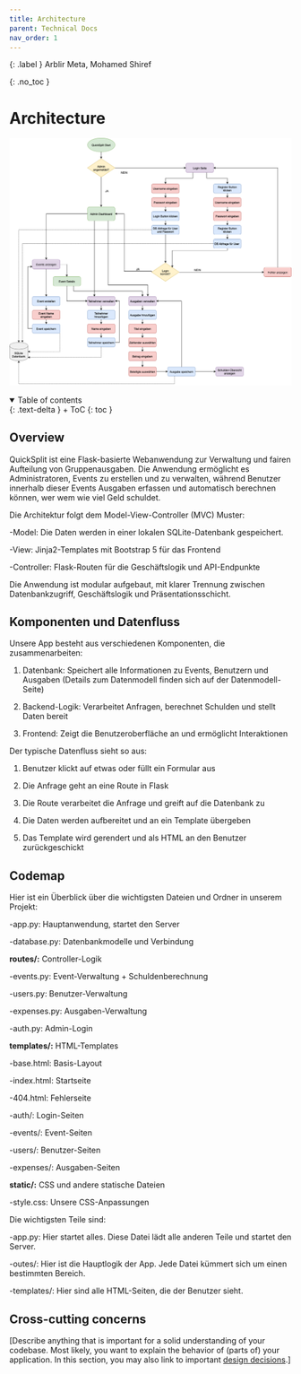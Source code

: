 ```yaml
---
title: Architecture
parent: Technical Docs
nav_order: 1
---
```


{: .label }
Arblir Meta, Mohamed Shiref

{: .no_toc }
# Architecture

![Ablaufdiagramm](../assets/images/flowchart.png)

<details open markdown="block">
{: .text-delta }
<summary>Table of contents</summary>
+ ToC
{: toc }
</details>

## Overview

QuickSplit ist eine Flask-basierte Webanwendung zur Verwaltung und fairen Aufteilung von Gruppenausgaben. Die Anwendung ermöglicht es Administratoren, Events zu erstellen und zu verwalten, während Benutzer innerhalb dieser Events Ausgaben erfassen und automatisch berechnen können, wer wem wie viel Geld schuldet.

Die Architektur folgt dem Model-View-Controller (MVC) Muster:

-Model: Die Daten werden in einer lokalen SQLite-Datenbank gespeichert.

-View: Jinja2-Templates mit Bootstrap 5 für das Frontend

-Controller: Flask-Routen für die Geschäftslogik und API-Endpunkte

Die Anwendung ist modular aufgebaut, mit klarer Trennung zwischen Datenbankzugriff, Geschäftslogik und Präsentationsschicht.



## Komponenten und Datenfluss

Unsere App besteht aus verschiedenen Komponenten, die zusammenarbeiten:

1. Datenbank: Speichert alle Informationen zu Events, Benutzern und Ausgaben
(Details zum Datenmodell finden sich auf der Datenmodell-Seite)

2. Backend-Logik: Verarbeitet Anfragen, berechnet Schulden und stellt Daten bereit

3. Frontend: Zeigt die Benutzeroberfläche an und ermöglicht Interaktionen

Der typische Datenfluss sieht so aus:

1. Benutzer klickt auf etwas oder füllt ein Formular aus

2. Die Anfrage geht an eine Route in Flask

3. Die Route verarbeitet die Anfrage und greift auf die Datenbank zu

4. Die Daten werden aufbereitet und an ein Template übergeben

5. Das Template wird gerendert und als HTML an den Benutzer zurückgeschickt



## Codemap

Hier ist ein Überblick über die wichtigsten Dateien und Ordner in unserem Projekt:

-app.py: Hauptanwendung, startet den Server

-database.py: Datenbankmodelle und Verbindung


**routes/:** Controller-Logik

-events.py: Event-Verwaltung + Schuldenberechnung

-users.py: Benutzer-Verwaltung

-expenses.py: Ausgaben-Verwaltung

-auth.py: Admin-Login


**templates/:** HTML-Templates

-base.html: Basis-Layout

-index.html: Startseite

-404.html: Fehlerseite

-auth/: Login-Seiten

-events/: Event-Seiten

-users/: Benutzer-Seiten

-expenses/: Ausgaben-Seiten



**static/:** CSS und andere statische Dateien

-style.css: Unsere CSS-Anpassungen



Die wichtigsten Teile sind:

-app.py: Hier startet alles. Diese Datei lädt alle anderen Teile und startet den Server.

-outes/: Hier ist die Hauptlogik der App. Jede Datei kümmert sich um einen bestimmten Bereich.

-templates/: Hier sind alle HTML-Seiten, die der Benutzer sieht.



## Cross-cutting concerns

[Describe anything that is important for a solid understanding of your codebase. Most likely, you want to explain the behavior of (parts of) your application. In this section, you may also link to important [design decisions](../design-decisions.md).]
